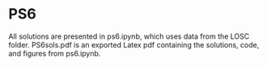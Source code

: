# PS6
All solutions are presented in ps6.ipynb, which uses data from the LOSC folder. PS6sols.pdf is an exported Latex pdf containing the solutions, code, and figures from ps6.ipynb.
